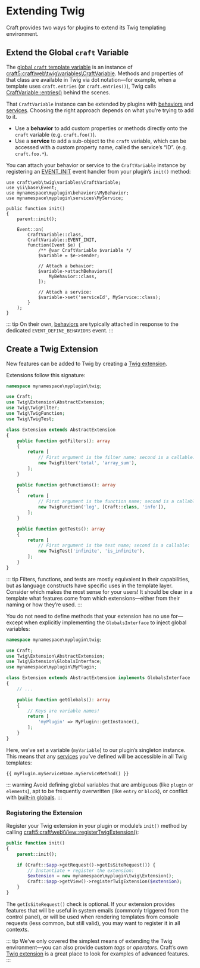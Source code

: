 # Extending Twig

Craft provides two ways for plugins to extend its Twig templating environment.

## Extend the Global `craft` Variable

The [global `craft` template variable](../dev/global-variables.md#craft-2) is an instance of <craft5:craft\web\twig\variables\CraftVariable>. Methods and properties of that class are available in Twig via dot notation—for example, when a template uses `craft.entries` (or `craft.entries()`), Twig calls [CraftVariable::entries()](craft5:craft\web\twig\variables\CraftVariable::entries()) behind the scenes.

That `CraftVariable` instance can be extended by plugins with [behaviors](behaviors.md) and [services](./services.md). Choosing the right approach depends on what you’re trying to add to it.

- Use a **behavior** to add custom properties or methods directly onto the `craft` variable (e.g. `craft.foo()`).
- Use a **service** to add a sub-object to the `craft` variable, which can be accessed with a custom property name, called the service’s “ID”. (e.g. `craft.foo.*`).

You can attach your behavior or service to the `CraftVariable` instance by registering an [EVENT_INIT](craft5:craft\web\twig\variables\CraftVariable::EVENT_INIT) event handler from your plugin’s `init()` method:

```php{18-20,23}
use craft\web\twig\variables\CraftVariable;
use yii\base\Event;
use mynamespace\myplugin\behaviors\MyBehavior;
use mynamespace\myplugin\services\MyService;

public function init()
{
    parent::init();

    Event::on(
        CraftVariable::class,
        CraftVariable::EVENT_INIT,
        function(Event $e) {
            /** @var CraftVariable $variable */
            $variable = $e->sender;

            // Attach a behavior:
            $variable->attachBehaviors([
                MyBehavior::class,
            ]);

            // Attach a service:
            $variable->set('serviceId', MyService::class);
        }
    );
}
```

::: tip
On their own, [behaviors](behaviors.md#attachment) are typically attached in response to the dedicated `EVENT_DEFINE_BEHAVIORS` event.
:::

## Create a Twig Extension

New features can be added to Twig by creating a [Twig extension](https://twig.symfony.com/doc/3.x/advanced.html#creating-an-extension).

Extensions follow this signature:

```php
namespace mynamespace\myplugin\twig;

use Craft;
use Twig\Extension\AbstractExtension;
use Twig\TwigFilter;
use Twig\TwigFunction;
use Twig\TwigTest;

class Extension extends AbstractExtension
{
    public function getFilters(): array
    {
        return [
            // First argument is the filter name; second is a callable:
            new TwigFilter('total', 'array_sum'),
        ];
    }

    public function getFunctions(): array
    {
        return [
            // First argument is the function name; second is a callable:
            new TwigFunction('log', [Craft::class, 'info']),
        ];
    }

    public function getTests(): array
    {
        return [
            // First argument is the test name; second is a callable:
            new TwigTest('infinite', 'is_infinite'),
        ];
    }
}
```

::: tip
Filters, functions, and tests are mostly equivalent in their capabilities, but as language constructs have specific uses in the template layer. Consider which makes the most sense for your users! It should be clear in a template what features come from which extensions—either from their naming or how they’re used.
:::

You do not need to define methods that your extension has no use for—except when explicitly implementing the `GlobalsInterface` to inject global variables:

```php {5,8}
namespace mynamespace\myplugin\twig;

use Craft;
use Twig\Extension\AbstractExtension;
use Twig\Extension\GlobalsInterface;
use mynamespace\myplugin\MyPlugin;

class Extension extends AbstractExtension implements GlobalsInterface
{
    // ...

    public function getGlobals(): array
    {
        // Keys are variable names!
        return [
            'myPlugin' => MyPlugin::getInstance(),
        ];
    }
}
```

Here, we’ve set a variable (`myVariable`) to our plugin’s singleton instance. This means that any [services](services.md) you’ve defined will be accessible in all Twig templates:

```twig
{{ myPlugin.myServiceName.myServiceMethod() }}
```

::: warning
Avoid defining global variables that are ambiguous (like `plugin` or `elements`), apt to be frequently overwritten (like `entry` or `block`), or conflict with [built-in globals](../dev/global-variables.md).
:::

### Registering the Extension

Register your Twig extension in your plugin or module’s `init()` method by calling <craft5:craft\web\View::registerTwigExtension()>:

```php {7-8}
public function init()
{
    parent::init();

    if (Craft::$app->getRequest()->getIsSiteRequest()) {
        // Instantiate + register the extension:
        $extension = new mynamespace\myplugin\twig\Extension();
        Craft::$app->getView()->registerTwigExtension($extension);
    }
}
```

The `getIsSiteRequest()` check is optional. If your extension provides features that will be useful in system emails (commonly triggered from the control panel), or will be used when rendering templates from console requests (less common, but still valid), you may want to register it in all contexts.

::: tip
We’ve only covered the simplest means of extending the Twig environment—you can also provide custom _tags_ or _operators_. Craft’s own [Twig extension](https://github.com/craftcms/cms/tree/main/src/web/twig) is a great place to look for examples of advanced features.
:::
